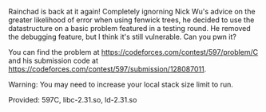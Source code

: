 Rainchad is back at it again! Completely ignorning Nick Wu's advice on the greater likelihood of error when using fenwick trees, he decided to use the datastructure on a basic problem featured in a testing round. He removed the debugging feature, but I think it's still vulnerable. Can you pwn it?

You can find the problem at https://codeforces.com/contest/597/problem/C and his submission code at https://codeforces.com/contest/597/submission/128087011.

Warning: You may need to increase your local stack size limit to run.

Provided: 597C, libc-2.31.so, ld-2.31.so
